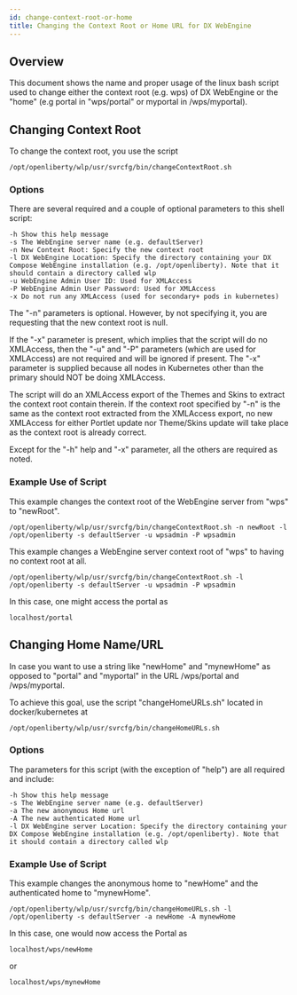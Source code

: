 ```yaml
---
id: change-context-root-or-home
title: Changing the Context Root or Home URL for DX WebEngine
---
```


## Overview
This document shows the name and proper usage of the linux bash script used to change either the context root (e.g. wps) of DX WebEngine or the "home" (e.g portal in "wps/portal" or myportal in /wps/myportal).

## Changing Context Root
To change the context root, you use the script 
```
/opt/openliberty/wlp/usr/svrcfg/bin/changeContextRoot.sh
```
### Options
There are several required and a couple of optional parameters to this shell script:
```
-h Show this help message
-s The WebEngine server name (e.g. defaultServer)
-n New Context Root: Specify the new context root
-l DX WebEngine Location: Specify the directory containing your DX Compose WebEngine installation (e.g. /opt/openliberty). Note that it should contain a directory called wlp
-u WebEngine Admin User ID: Used for XMLAccess
-P WebEngine Admin User Password: Used for XMLAccess
-x Do not run any XMLAccess (used for secondary+ pods in kubernetes)
```

The "-n" parameters is optional. However, by not specifying it, you are requesting that the new context root is null.

If the "-x" parameter is present, which implies that the script will do no XMLAccess, then the "-u" and "-P" parameters (which are used for XMLAccess) are not required and will be ignored if present. The "-x" parameter is supplied because all nodes in Kubernetes other than the primary should NOT be doing XMLAccess.

The script will do an XMLAccess export of the Themes and Skins to extract the context root contain therein. If the context root specified by "-n" is the same as the context root extracted from the XMLAccess export, no new XMLAccess for either Portlet update nor Theme/Skins update will take place as the context root is already correct.

Except for the "-h" help and "-x" parameter, all the others are required as noted.

### Example Use of Script
This example changes the context root of the WebEngine server from "wps" to "newRoot".

```
/opt/openliberty/wlp/usr/svrcfg/bin/changeContextRoot.sh -n newRoot -l /opt/openliberty -s defaultServer -u wpsadmin -P wpsadmin
```
This example changes a WebEngine server context root of "wps" to having no context root at all.
```
/opt/openliberty/wlp/usr/svrcfg/bin/changeContextRoot.sh -l /opt/openliberty -s defaultServer -u wpsadmin -P wpsadmin
```
In this case, one might access the portal as
```
localhost/portal
```
## Changing Home Name/URL
In case you want to use a string like "newHome" and "mynewHome" as opposed to "portal" and "myportal" in the URL /wps/portal and /wps/myportal.

To achieve this goal, use the script "changeHomeURLs.sh" located in docker/kubernetes at
```
/opt/openliberty/wlp/usr/svrcfg/bin/changeHomeURLs.sh
```
### Options
The parameters for this script (with the exception of "help") are all required and include:
```
-h Show this help message
-s The WebEngine server name (e.g. defaultServer)
-a The new anonymous Home url
-A The new authenticated Home url
-l DX WebEngine server Location: Specify the directory containing your DX Compose WebEngine installation (e.g. /opt/openliberty). Note that it should contain a directory called wlp
```
### Example Use of Script
This example changes the anonymous home to "newHome" and the authenticated home to "mynewHome".
```
/opt/openliberty/wlp/usr/svrcfg/bin/changeHomeURLs.sh -l /opt/openliberty -s defaultServer -a newHome -A mynewHome
```
In this case, one would now access the Portal as
```
localhost/wps/newHome
```
or
```
localhost/wps/mynewHome
```

